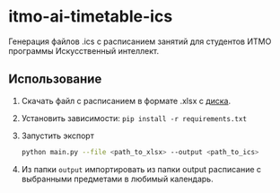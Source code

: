 # itmo-ai-timetable-ics

Генерация файлов .ics с расписанием занятий для студентов ИТМО программы Искусственный интеллект.

## Использование

1. Скачать файл с расписанием в формате .xlsx
   с [диска](https://docs.google.com/spreadsheets/d/13FigeqcqbtgnFAfFIyxz440SOIy3DeS2Z6aTQDNBJw4/edit).
2. Установить зависимости: `pip install -r requirements.txt`
3. Запустить экспорт

   ```bash
   python main.py --file <path_to_xlsx> --output <path_to_ics>
   ```

4. Из папки `output` импортировать из папки output расписание с выбранными предметами в любимый календарь.
